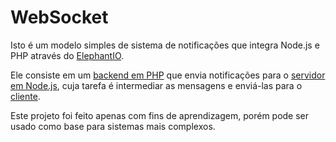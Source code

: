 # WebSocket

Isto é um modelo simples de sistema de notificações que integra Node.js e PHP através do [ElephantIO](https://github.com/Wisembly/elephant.io).

Ele consiste em um [backend em PHP](https://github.com/carol-caires/WebSocket/blob/master/backend.php) que envia notificações para o [servidor em Node.js](https://github.com/carol-caires/WebSocket/blob/master/index.js), cuja tarefa é intermediar as mensagens e enviá-las para o [cliente](https://github.com/carol-caires/WebSocket/blob/master/index.html).

Este projeto foi feito apenas com fins de aprendizagem, porém pode ser usado como base para sistemas mais complexos.
